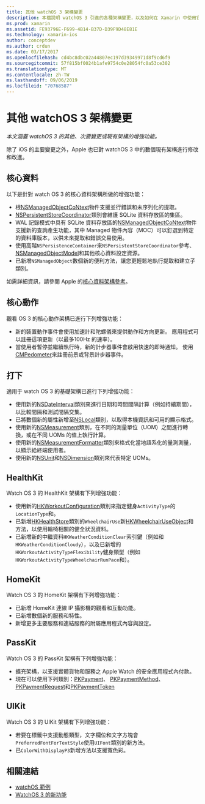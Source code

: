 ```yaml
---
title: 其他 watchOS 3 架構變更
description: 本檔說明 watchOS 3 引進的各種架構變更，以及如何在 Xamarin 中使用它們。 我們會討論核心資料、核心動作、基礎、HealthKit、HomeKit、PassKit 和 UIKit。
ms.prod: xamarin
ms.assetid: FE93796E-F699-4B14-B37D-D39F9D48E81E
ms.technology: xamarin-ios
author: conceptdev
ms.author: crdun
ms.date: 03/17/2017
ms.openlocfilehash: cd4bc8dbc02a44807ec197d39349971d8f9cd6f9
ms.sourcegitcommit: 57f815bf0024b1afe9754c0e28054fc0a53ce302
ms.translationtype: MT
ms.contentlocale: zh-TW
ms.lasthandoff: 09/06/2019
ms.locfileid: "70768587"
---
```

# <a name="additional-watchos-3-frameworks-changes"></a>其他 watchOS 3 架構變更

_本文涵蓋 watchOS 3 的其他、次要變更或現有架構的增強功能。_

除了 iOS 的主要變更之外，Apple 也已對 watchOS 3 中的數個現有架構進行修改和改進。

## <a name="core-data"></a>核心資料

以下是針對 watch OS 3 的核心資料架構所做的增強功能：

- 根[NSManagedObjectCoNtext](https://developer.apple.com/reference/coredata/nsmanagedobjectcontext)物件支援並行錯誤和未序列化的提取。
- [NSPersistentStoreCoordinator](https://developer.apple.com/reference/coredata/nspersistentstorecoordinator)類別會維護 SQLite 資料存放區的集區。
- WAL 記錄模式中具有 SQLite 資料存放區的[NSManagedObjectCoNtext](https://developer.apple.com/reference/coredata/nsmanagedobjectcontext)物件支援新的查詢產生功能，其中 Managed 物件內容（MOC）可以釘選到特定的資料庫版本，以供未來提取和錯誤交易使用。
- 使用高階`NSPersistenceContainer`來`NSPersistentStoreCoordinator`參考、 [NSManagedObjectModel](https://developer.apple.com/reference/coredata/nsmanagedobjectmodel)和其他核心資料設定資源。
- 已新增`NSManagedObject`數個新的便利方法，讓您更輕鬆地執行提取和建立子類別。

如需詳細資訊，請參閱 Apple 的[核心資料架構參考](https://developer.apple.com/reference/coredata)。

## <a name="core-motion"></a>核心動作

觀看 OS 3 的核心動作架構已進行下列增強功能：

- 新的裝置動作事件會使用加速計和陀螺儀來提供動作和方向更新。 應用程式可以註冊這項更新（以最多100Hz 的速率）。
- 當使用者暫停並繼續執行時，新的計步器事件會啟用快速的即時通知。 使用[CMPedometer](https://developer.apple.com/reference/coremotion/cmpedometer)來註冊前景或背景計步器事件。

## <a name="foundation"></a>打下

適用于 watch OS 3 的基礎架構已進行下列增強功能：

- 使用新的[NSDateInterval](https://developer.apple.com/reference/foundation/nsdateinterval)類別來進行日期和時間間隔計算（例如持續期間），以比較間隔和測試間隔交集。
- 已將數個新的屬性新增至[NSLocal](https://developer.apple.com/reference/foundation/nslocale)類別，以取得本機資訊和可用的顯示格式。
- 使用新的[NSMeasurement](https://developer.apple.com/reference/foundation/nsmeasurement)類別，在不同的測量單位（UOM）之間進行轉換，或在不同 UOMs 的值上執行計算。
- 使用新的[NSMeasurementFormatter](https://developer.apple.com/reference/foundation/nsmeasurementformatter)類別來格式化當地語系化的量測測量，以顯示給終端使用者。
- 使用新的[NSUnit](https://developer.apple.com/reference/foundation/nsunit)和[NSDimension](https://developer.apple.com/reference/foundation/nsdimension)類別來代表特定 UOMs。

## <a name="healthkit"></a>HealthKit

Watch OS 3 的 HealthKit 架構有下列增強功能：

- 使用新的[HKWorkoutConfiguration](https://developer.apple.com/reference/healthkit/hkworkoutconfiguration)類別來指定健身`ActivityType`的`LocationType`和。
- 已新增[HKHealthStore](https://developer.apple.com/reference/healthkit/hkhealthstore)類別的`WheelchairUse`新[HKWheelchairUseObject](https://developer.apple.com/reference/healthkit/hkwheelchairuseobject)和方法，以使用輪椅相關的健全狀況資料。
- 已新增新的中繼資料`HKWeatherConditionClear`索引鍵（例如和`HKWeatherConditionCloudy`），以及已新增的`HKWorkoutActivityTypeFlexibility`健身類型（例如`HKWorkoutActivityTypeWheelchairRunPace`和）。

## <a name="homekit"></a>HomeKit

Watch OS 3 的 HomeKit 架構有下列增強功能：

- 已新增 HomeKit 連線 IP 攝影機的觀看和互動功能。
- 已新增數個新的服務和特性。
- 新增更多主要服務和連結服務的附屬應用程式內容與設定。

## <a name="passkit"></a>PassKit

Watch OS 3 的 PassKit 架構有下列增強功能：

- 擴充架構，以支援實體貨物和服務之 Apple Watch 的安全應用程式內付款。
- 現在可以使用下列類別：[PKPayment](https://developer.apple.com/reference/passkit/pkpayment)、 [PKPaymentMethod](https://developer.apple.com/reference/passkit/pkpaymentmethod)、 [PKPaymentRequest](https://developer.apple.com/reference/passkit/pkpaymentrequest)和[PKPaymentToken](https://developer.apple.com/reference/passkit/pkpaymenttoken)

## <a name="uikit"></a>UIKit

Watch OS 3 的 UIKit 架構有下列增強功能：

- 若要在標籤中支援動態類型，文字欄位和文字方塊會`PreferredFontForTextStyle`使用`UIFont`類別的新方法。
- 已`ColorWithDisplayP3`新增方法以支援寬色彩。

## <a name="related-links"></a>相關連結

- [watchOS 範例](https://docs.microsoft.com/samples/browse/?products=xamarin&term=Xamarin.iOS%20watchos)
- [WatchOS 3 的新功能](https://developer.apple.com/library/prerelease/content/releasenotes/General/WhatsNewInwatchOS/Articles/watchOS3.html#//apple_ref/doc/uid/TP40017085-SW1)
